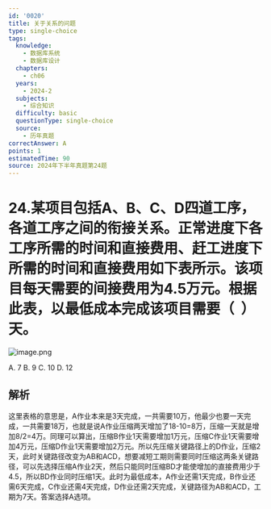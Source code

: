 ```yaml
---
id: '0020'
title: 关于关系的问题
type: single-choice
tags:
  knowledge:
    - 数据库系统
    - 数据库设计
  chapters:
    - ch06
  years:
    - 2024-2
  subjects:
    - 综合知识
  difficulty: basic
  questionType: single-choice
  source:
    - 历年真题
correctAnswer: A
points: 1
estimatedTime: 90
source: 2024年下半年真题第24题
---
```

# 24.某项目包括A、B、C、D四道工序，各道工序之间的衔接关系。正常进度下各工序所需的时间和直接费用、赶工进度下所需的时间和直接费用如下表所示。该项目每天需要的间接费用为4.5万元。根据此表，以最低成本完成该项目需要（  ）天。
![image.png](https://alidocs.oss-cn-zhangjiakou.aliyuncs.com/res/8oLl952owjMJ4lap/img/f311ba38-aa0a-4fad-8b92-2608deb05afc.png)

A. 7
B. 9
C. 10
D. 12

## 解析

这里表格的意思是，A作业本来是3天完成，一共需要10万，他最少也要一天完成，一共需要18万，也就是说A作业压缩两天增加了18-10=8万，压缩一天就是增加8/2=4万。同理可以算出，压缩B作业1天需要增加1万元，压缩C作业1天需要增加4万元，压缩D作业1天需要增加2万元。所以先压缩关键路径上的D作业，压缩2天，此时关键路径改变为AB和ACD，想要减短工期则需要同时压缩这两条关键路径，可以先选择压缩A作业2天，然后只能同时压缩BD才能使增加的直接费用少于4.5，所以BD作业同时压缩1天。此时为最低成本，A作业还需1天完成，B作业还需6天完成，C作业还需4天完成，D作业还需2天完成，关键路径为AB和ACD，工期为7天。答案选择A选项。
